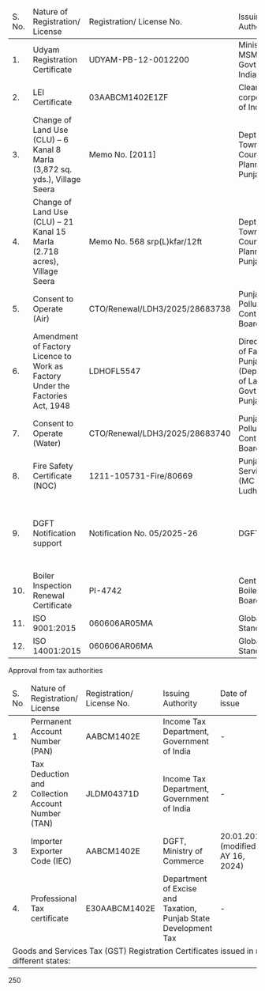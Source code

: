 <table><thead><tr><td>S. No.</td><td>Nature of Registration/ License</td><td>Registration/ License No.</td><td>Issuing Authority</td><td>Date of issue</td><td>Date of Expiry</td></tr></thead><tbody><tr><td>1.</td><td>Udyam Registration Certificate</td><td>UDYAM-PB-12-0012200</td><td>Ministry of MSME, Govt. of India</td><td>21.12.2020</td><td>Till cancelled</td></tr><tr><td>2.</td><td>LEI Certificate</td><td>03AABCM1402E1ZF</td><td>Clearing corporation of India</td><td>12.07.2021</td><td>12.07.2026</td></tr><tr><td>3.</td><td>Change of Land Use (CLU) – 6 Kanal 8 Marla (3,872 sq. yds.), Village Seera</td><td>Memo No. [2011]</td><td>Dept. of Town &amp; Country Planning, Punjab</td><td>2011</td><td>Till cancelled</td></tr><tr><td>4.</td><td>Change of Land Use (CLU) – 21 Kanal 15 Marla (2.718 acres), Village Seera</td><td>Memo No. 568 srp(L)kfar/12ft</td><td>Dept. of Town &amp; Country Planning, Punjab</td><td>2012</td><td>Till cancelled</td></tr><tr><td>5.</td><td>Consent to Operate (Air)</td><td>CTO/Renewal/LDH3/2025/28683738</td><td>Punjab Pollution Control Board</td><td>28.05.2025</td><td>28.05.2027</td></tr><tr><td>6.</td><td>Amendment of Factory Licence to Work as Factory Under the Factories Act, 1948</td><td>LDHOFL5547</td><td>Directorate of Factories, Punjab (Department of Labour, Govt. of Punjab)</td><td>03.03.2025</td><td>31.12.2029</td></tr><tr><td>7.</td><td>Consent to Operate (Water)</td><td>CTO/Renewal/LDH3/2025/28683740</td><td>Punjab Pollution Control Board</td><td>28.05.2025</td><td>28.05.2027</td></tr><tr><td>8.</td><td>Fire Safety Certificate (NOC)</td><td>1211-105731-Fire/80669</td><td>Punjab Fire Services (MC Ludhiana)</td><td>03.01.2025</td><td>02.01.2026</td></tr><tr><td>9.</td><td>DGFT Notification support</td><td>Notification No. 05/2025-26</td><td>DGFT, GoI</td><td>23.04.2025</td><td>Minimum Import Price (MIP) mandated by DGFT up to 31.03.2026</td></tr><tr><td>10.</td><td>Boiler Inspection Renewal Certificate</td><td>PI-4742</td><td>Central Boilers Board, India</td><td>24.08.2025</td><td>23.08.2026</td></tr><tr><td>11.</td><td>ISO 9001:2015</td><td>060606AR05MA</td><td>Global Standards</td><td>18.06.2025</td><td>17.06.2028</td></tr><tr><td>12.</td><td>ISO 14001:2015</td><td>060606AR06MA</td><td>Global Standards</td><td>18.06.2025</td><td>17.06.2028</td></tr></tbody></table>

Approval from tax authorities

<table><thead><tr><td>S. No</td><td>Nature of Registration/ License</td><td>Registration/ License No.</td><td>Issuing Authority</td><td>Date of issue</td><td>Date of Expiry</td></tr></thead><tbody><tr><td>1</td><td>Permanent Account Number (PAN)</td><td>AABCM1402E</td><td>Income Tax Department, Government of India</td><td>-</td><td>Till cancelled</td></tr><tr><td>2</td><td>Tax Deduction and Collection Account Number (TAN)</td><td>JLDM04371D</td><td>Income Tax Department, Government of India</td><td>-</td><td>Till Cancelled</td></tr><tr><td>3</td><td>Importer Exporter Code (IEC)</td><td>AABCM1402E</td><td>DGFT, Ministry of Commerce</td><td>20.01.2012 (modified AY 16, 2024)</td><td>Till Cancelled</td></tr><tr><td>4.</td><td>Professional Tax certificate</td><td>E30AABCM1402E</td><td>Department of Excise and Taxation, Punjab State Development Tax</td><td>-</td><td>Till Cancelled</td></tr><tr><td colspan="6">Goods and Services Tax (GST) Registration Certificates issued in respect of different states:</td></tr></tbody></table>

250